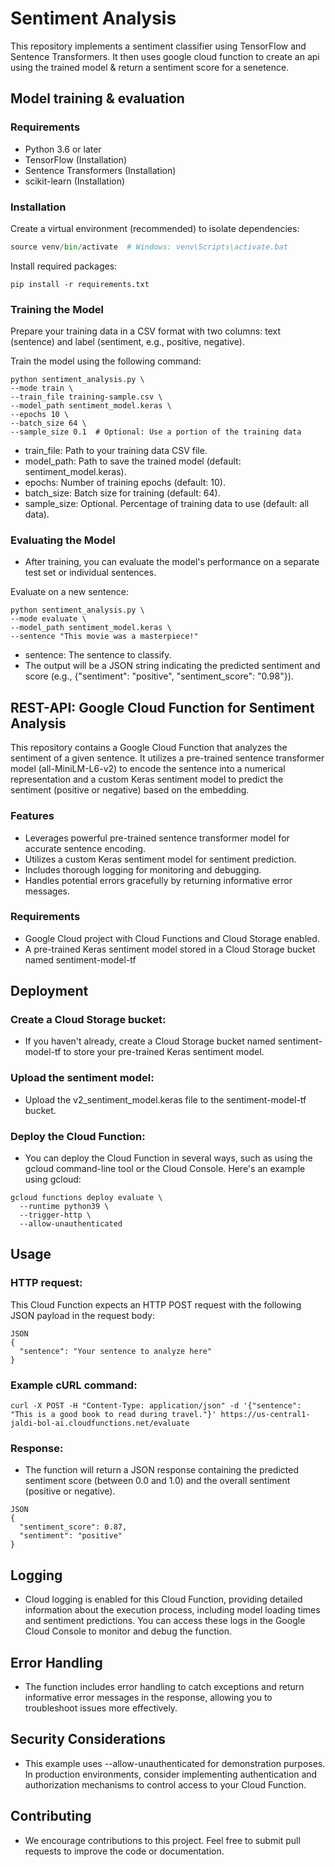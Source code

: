 # Sentiment Analysis

This repository implements a sentiment classifier using TensorFlow and Sentence Transformers. It then uses google cloud function to create an api using the trained model & return a sentiment score for a senetence.

## Model training & evaluation

### Requirements

- Python 3.6 or later
- TensorFlow (Installation)
- Sentence Transformers (Installation)
- scikit-learn (Installation)

### Installation

Create a virtual environment (recommended) to isolate dependencies:


```python -m venv venv
source venv/bin/activate  # Windows: venv\Scripts\activate.bat
```
Install required packages:


```
pip install -r requirements.txt
```
### Training the Model

Prepare your training data in a CSV format with two columns: text (sentence) and label (sentiment, e.g., positive, negative).

Train the model using the following command:


```
python sentiment_analysis.py \
--mode train \
--train_file training-sample.csv \
--model_path sentiment_model.keras \
--epochs 10 \
--batch_size 64 \
--sample_size 0.1  # Optional: Use a portion of the training data
```

- train_file: Path to your training data CSV file.
- model_path: Path to save the trained model (default: sentiment_model.keras).
- epochs: Number of training epochs (default: 10).
- batch_size: Batch size for training (default: 64).
- sample_size: Optional. Percentage of training data to use (default: all data).

### Evaluating the Model

- After training, you can evaluate the model's performance on a separate test set or individual sentences.

Evaluate on a new sentence:

```
python sentiment_analysis.py \
--mode evaluate \
--model_path sentiment_model.keras \
--sentence "This movie was a masterpiece!"
```
- sentence: The sentence to classify.
- The output will be a JSON string indicating the predicted sentiment and score (e.g., {"sentiment": "positive", "sentiment_score": "0.98"}).

## REST-API: Google Cloud Function for Sentiment Analysis

This repository contains a Google Cloud Function that analyzes the sentiment of a given sentence. It utilizes a pre-trained sentence transformer model (all-MiniLM-L6-v2) to encode the sentence into a numerical representation and a custom Keras sentiment model to predict the sentiment (positive or negative) based on the embedding.

### Features

- Leverages powerful pre-trained sentence transformer model for accurate sentence encoding.
- Utilizes a custom Keras sentiment model for sentiment prediction.
- Includes thorough logging for monitoring and debugging.
- Handles potential errors gracefully by returning informative error messages.

### Requirements

- Google Cloud project with Cloud Functions and Cloud Storage enabled.
- A pre-trained Keras sentiment model stored in a Cloud Storage bucket named sentiment-model-tf 

## Deployment

### Create a Cloud Storage bucket:
- If you haven't already, create a Cloud Storage bucket named sentiment-model-tf to store your pre-trained Keras sentiment model.

### Upload the sentiment model:
- Upload the v2_sentiment_model.keras file to the sentiment-model-tf bucket.

### Deploy the Cloud Function:
- You can deploy the Cloud Function in several ways, such as using the gcloud command-line tool or the Cloud Console. Here's an example using gcloud:

```
gcloud functions deploy evaluate \
  --runtime python39 \
  --trigger-http \
  --allow-unauthenticated
```
## Usage

### HTTP request:

This Cloud Function expects an HTTP POST request with the following JSON payload in the request body:

```
JSON
{
  "sentence": "Your sentence to analyze here"
}
```

### Example cURL command:

```
curl -X POST -H "Content-Type: application/json" -d '{"sentence": "This is a good book to read during travel."}' https://us-central1-jaldi-bol-ai.cloudfunctions.net/evaluate
```

### Response:

- The function will return a JSON response containing the predicted sentiment score (between 0.0 and 1.0) and the overall sentiment (positive or negative).

```
JSON
{
  "sentiment_score": 0.87,
  "sentiment": "positive"
}
```

## Logging

- Cloud logging is enabled for this Cloud Function, providing detailed information about the execution process, including model loading times and sentiment predictions. You can access these logs in the Google Cloud Console to monitor and debug the function.

## Error Handling

- The function includes error handling to catch exceptions and return informative error messages in the response, allowing you to troubleshoot issues more effectively.

## Security Considerations

- This example uses --allow-unauthenticated for demonstration purposes. In production environments, consider implementing authentication and authorization mechanisms to control access to your Cloud Function.

## Contributing

- We encourage contributions to this project. Feel free to submit pull requests to improve the code or documentation.